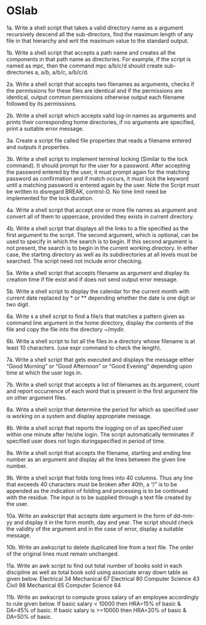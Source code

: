 # OSlab
1a. Write a shell script that takes a valid directory name as a argument recursively descend all
the sub-directors, find the maximum length of any file in that hierarchy and writ the maximum
value to the standard output.

1b. Write a shell script that accepts a path name and creates all the components in that path 
name as directories. For example, if the script is named as mpc, then the command mpc a/b/c/d 
should create sub-directories a, a/b, a/b/c, a/b/c/d.

2a. Write a shell script that accepts two filenames as arguments, checks if the permissions for 
these files are identical and if the permissions are identical, output common permissions 
otherwise output each filename followed by its permissions.

2b. Write a shell script which accepts valid log-in names as arguments and prints their
corresponding home directories, if no arguments are specified, print a suitable error message.

3a. Create a script file called file properties that reads a filename entered and outputs it 
properties.

3b. Write a shell script to implement terminal locking (Similar to the lock command). It should
prompt for the user for a password. After accepting the password entered by the user, it must
prompt again for the matching password as confirmation and if match occurs, it must lock the
keyword until a matching password is entered again by the user. Note the Script must be
written to disregard BREAK, control-D. No time limit need be implemented for the lock
duration.

4a. Write a shell script that accept one or more file names as argument and convert all of them 
to uppercase, provided they exists in current directory.

4b. Write a shell script that displays all the links to a file specified as the first argument to the
script. The second argument, which is optional, can be used to specify in which the search is to
begin. If this second argument is not present, the search is to begin in the current working
directory. In either case, the starting directory as well as its subdirectories at all levels must be
searched. The script need not include error checking.

5a. Write a shell script that accepts filename as argument and display its creation time if file 
exist and if does not send output error message.

5b. Write a shell script to display the calendar for the current month with current date replaced
by * or ** depending whether the date is one digit or two digit.

6a. Write s a shell script to find a file/s that matches a pattern given as command line argument
in the home directory, display the contents of the file and copy the file into the directory
~/mydir.

6b. Write a shell script to list all the files in a directory whose filename is at least 10 characters.
(use expr command to check the length).

7a. Write a shell script that gets executed and displays the message either “Good Morning” or 
“Good Afternoon” or “Good Evening” depending upon time at which the user logs in.

7b. Write a shell script that accepts a list of filenames as its argument, count and report
occurrence of each word that is present in the first argument file on other argument files.

8a. Write a shell script that determine the period for which as specified user is working on a
system and display appropriate message.

8b. Write a shell script that reports the logging on of as specified user within one minute after
he/she login. The script automatically terminates if specified user does not login duringspecified in period of time.

9a. Write a shell script that accepts the filename, starting and ending line number as an
argument and display all the lines between the given line number.

9b. Write a shell script that folds long lines into 40 columns. Thus any line that exceeds 40
characters must be broken after 40th, a “/” is to be appended as the indication of folding and
processing is to be continued with the residue. The input is to be supplied through a text file
created by the user.

10a. Write an awkscript that accepts date argument in the form of dd-mm-yy and display it in
the form month, day and year. The script should check the validity of the argument and in the
case of error, display a suitable message.

10b. Write an awkscript to delete duplicated line from a text file. The order of the original lines
must remain unchanged.

11a. Write an awk script to find out total number of books sold in each discipline as well as total
book sold using associate array down table as given below.
Electrical 34
Mechanical 67
Electrical 80
Computer Science 43
Civil 98
Mechanical 65
Computer Science 64

11b. Write an awkscript to compute gross salary of an employee accordingly to rule given
below.
If basic salary < 10000 then HRA=15% of basic & DA=45% of basic.
If basic salary is >=10000 then HRA=20% of basic & DA=50% of basic.
